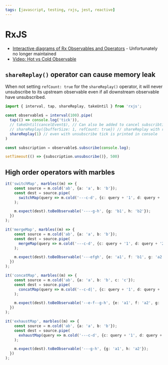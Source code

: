 ```yaml
---
tags: [javascript, testing, rxjs, jest, reactive]
---
```


# RxJS

- [Interactive diagrams of Rx Observables and Operators](https://rxmarbles.com) - Unfortunately no longer maintained
- [Video: Hot vs Cold Observable](https://www.youtube.com/watch?v=PF3mFOZn3MQ)

## `shareReplay()` operator can cause memory leak

When not setting `refCount: true` for the `shareReplay()` operator, it will never unsubscribe to its upstream observable even if all downstream observable have unsubscribed.

```js
import { interval, tap, shareReplay, takeUntil } from 'rxjs';

const observable$ = interval(100).pipe(
  tap(() => console.log('tick')),
  // takeUntil(cancelEvent$), // Can also be added to cancel subscribtion
  // shareReplay({bufferSize: 1, refCount: true}) // shareReplay with refCount=true unsubscribes parent if no subscribers are left
  shareReplay(1) // even with unsubscribe tick is printed in console
)

const subscription = observable$.subscribe(console.log);

setTimeout(() => {subscription.unsubscribe()}, 500)
```

## High order operators with marbles

```ts
it('switchMap', marbles((m) => {
    const source = m.cold('ab', {a: 'a', b: 'b'});
    const dest = source.pipe(
      switchMap(query => m.cold('---c-d', {c: query + '1', d: query + '2'}))
    );

    m.expect(dest).toBeObservable('----g-h', {g: 'b1', h: 'b2'});
  })
);

it('mergeMap', marbles((m) => {
    const source = m.cold('ab', {a: 'a', b: 'b'});
    const dest = source.pipe(
      mergeMap(query => m.cold('---c-d', {c: query + '1', d: query + '2'}))
    );

    m.expect(dest).toBeObservable('---efgh', {e: 'a1', f: 'b1', g: 'a2', h: 'b2'});
  })
);

it('concatMap', marbles((m) => {
    const source = m.cold('ab', {a: 'a', b: 'b', c: 'c'});
    const dest = source.pipe(
      concatMap(query => m.cold('--c-d|', {c: query + '1', d: query + '2'}))
    );

    m.expect(dest).toBeObservable('--e-f--g-h', {e: 'a1', f: 'a2', g: 'b1', h: 'b2'});
  })
);

it('exhaustMap', marbles((m) => {
    const source = m.cold('ab', {a: 'a', b: 'b'});
    const dest = source.pipe(
      exhaustMap(query => m.cold('---c-d', {c: query + '1', d: query + '2'}))
    );

    m.expect(dest).toBeObservable('---g-h', {g: 'a1', h: 'a2'});
  })
);
```
